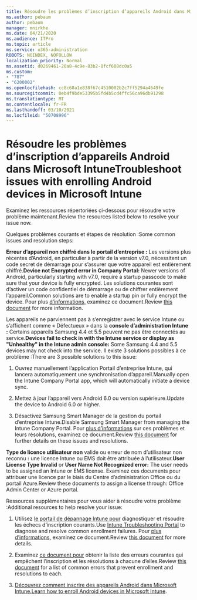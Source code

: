 ```yaml
---
title: Résoudre les problèmes d’inscription d’appareils Android dans Microsoft Intune
ms.author: pebaum
author: pebaum
manager: mnirkhe
ms.date: 04/21/2020
ms.audience: ITPro
ms.topic: article
ms.service: o365-administration
ROBOTS: NOINDEX, NOFOLLOW
localization_priority: Normal
ms.assetid: d0269461-20a8-4c9e-83b2-8fcf608dc0a5
ms.custom:
- "787"
- "6200002"
ms.openlocfilehash: cc8c68a1e838f67c4510002b2c7ff5294a4649fe
ms.sourcegitcommit: 0eb4f9bde53395b5fd4b5cd4ffc56ca96db91298
ms.translationtype: MT
ms.contentlocale: fr-FR
ms.lasthandoff: 03/10/2021
ms.locfileid: "50708996"
---
```

# <a name="troubleshoot-issues-with-enrolling-android-devices-in-microsoft-intune"></a><span data-ttu-id="6311b-102">Résoudre les problèmes d’inscription d’appareils Android dans Microsoft Intune</span><span class="sxs-lookup"><span data-stu-id="6311b-102">Troubleshoot issues with enrolling Android devices in Microsoft Intune</span></span>

<span data-ttu-id="6311b-103">Examinez les ressources répertoriées ci-dessous pour résoudre votre problème maintenant.</span><span class="sxs-lookup"><span data-stu-id="6311b-103">Review the resources listed below to resolve your issue now.</span></span>
  
<span data-ttu-id="6311b-104">Quelques problèmes courants et étapes de résolution :</span><span class="sxs-lookup"><span data-stu-id="6311b-104">Some common issues and resolution steps:</span></span>
  
 <span data-ttu-id="6311b-105">**Erreur d’appareil non chiffré dans le portail d’entreprise :** Les versions plus récentes d’Android, en particulier à partir de la version v7.0, nécessitent un code secret de démarrage pour s’assurer que votre appareil est entièrement chiffré.</span><span class="sxs-lookup"><span data-stu-id="6311b-105">**Device not Encrypted error in Company Portal:** Newer versions of Android, particularly starting with v7.0, require a startup passcode to make sure that your device is fully encrypted.</span></span> <span data-ttu-id="6311b-106">Les solutions courantes sont d’activer un code confidentiel de démarrage ou de chiffrer entièrement l’appareil.</span><span class="sxs-lookup"><span data-stu-id="6311b-106">Common solutions are to enable a startup pin or fully encrypt the device.</span></span> <span data-ttu-id="6311b-107">Pour plus [d’informations,](https://docs.microsoft.com/intune-user-help/your-device-appears-encrypted-but-cp-says-otherwise-android) examinez ce document.</span><span class="sxs-lookup"><span data-stu-id="6311b-107">Review [this document](https://docs.microsoft.com/intune-user-help/your-device-appears-encrypted-but-cp-says-otherwise-android) for more information.</span></span>
  
 <span data-ttu-id="6311b-108">Les appareils ne parviennent pas à s’enregistrer avec le service Intune ou s’affichent comme « Défectueux » dans la **console d’administration Intune :** Certains appareils Samsung 4.4 et 5.5 peuvent ne pas être connectés au service.</span><span class="sxs-lookup"><span data-stu-id="6311b-108">**Devices fail to check in with the Intune service or display as "Unhealthy" in the Intune admin console:** Some Samsung 4.4 and 5.5 devices may not check into the service.</span></span> <span data-ttu-id="6311b-109">Il existe 3 solutions possibles à ce problème :</span><span class="sxs-lookup"><span data-stu-id="6311b-109">There are 3 possible solutions to this issue:</span></span>
  
1. <span data-ttu-id="6311b-110">Ouvrez manuellement l’application Portail d’entreprise Intune, qui lancera automatiquement une synchronisation d’appareil.</span><span class="sxs-lookup"><span data-stu-id="6311b-110">Manually open the Intune Company Portal app, which will automatically initiate a device sync.</span></span>

2. <span data-ttu-id="6311b-111">Mettez à jour l’appareil vers Android 6.0 ou version supérieure.</span><span class="sxs-lookup"><span data-stu-id="6311b-111">Update the device to Android 6.0 or higher.</span></span>

3. <span data-ttu-id="6311b-112">Désactivez Samsung Smart Manager de la gestion du portail d’entreprise Intune.</span><span class="sxs-lookup"><span data-stu-id="6311b-112">Disable Samsung Smart Manager from managing the Intune Company Portal.</span></span> <span data-ttu-id="6311b-113">Pour [plus d’informations](https://docs.microsoft.com/troubleshoot/mem/intune/troubleshoot-device-enrollment-in-intune#devices-fail-to-check-in-with-the-intune-service-and-display-as-unhealthy-in-the-intune-admin-console) sur ces problèmes et leurs résolutions, examinez ce document.</span><span class="sxs-lookup"><span data-stu-id="6311b-113">Review [this document](https://docs.microsoft.com/troubleshoot/mem/intune/troubleshoot-device-enrollment-in-intune#devices-fail-to-check-in-with-the-intune-service-and-display-as-unhealthy-in-the-intune-admin-console) for further details on these issues and resolutions.</span></span>

 <span data-ttu-id="6311b-114">**Type de licence utilisateur non** valide ou erreur de nom d’utilisateur non reconnu **:** une licence Intune ou EMS doit être attribuée à l’utilisateur.</span><span class="sxs-lookup"><span data-stu-id="6311b-114">**User License Type Invalid** or **User Name Not Recognized error:** The user needs to be assigned an Intune or EMS license.</span></span> <span data-ttu-id="6311b-115">Examinez ces documents pour attribuer une licence par le biais du Centre d’administration Office ou du portail Azure.</span><span class="sxs-lookup"><span data-stu-id="6311b-115">Review these documents to assign a license through: Office Admin Center or Azure portal.</span></span>
  
<span data-ttu-id="6311b-116">Ressources supplémentaires pour vous aider à résoudre votre problème :</span><span class="sxs-lookup"><span data-stu-id="6311b-116">Additional resources to help resolve your issue:</span></span>
  
1. <span data-ttu-id="6311b-117">Utilisez [le portail de dépannage Intune pour](https://devicemanagement.microsoft.com/#blade/Microsoft_Intune_DeviceSettings/TroubleshootBlade) diagnostiquer et résoudre les échecs d’inscription courants.</span><span class="sxs-lookup"><span data-stu-id="6311b-117">Use [Intune Troubleshooting Portal](https://devicemanagement.microsoft.com/#blade/Microsoft_Intune_DeviceSettings/TroubleshootBlade) to diagnose and resolve common enrollment failures.</span></span> <span data-ttu-id="6311b-118">Pour [plus d’informations,](https://docs.microsoft.com/intune/help-desk-operators) examinez ce document.</span><span class="sxs-lookup"><span data-stu-id="6311b-118">Review [this document](https://docs.microsoft.com/intune/help-desk-operators) for more details.</span></span>

2. <span data-ttu-id="6311b-119">Examinez [ce document pour](https://docs.microsoft.com/troubleshoot/mem/intune/troubleshoot-device-enrollment-in-intune) obtenir la liste des erreurs courantes qui empêchent l’inscription et les résolutions à chacune d’elles.</span><span class="sxs-lookup"><span data-stu-id="6311b-119">Review [this document](https://docs.microsoft.com/troubleshoot/mem/intune/troubleshoot-device-enrollment-in-intune) for a list of common errors that prevent enrollment and resolutions to each.</span></span>

3. <span data-ttu-id="6311b-120">[Découvrez comment inscrire des appareils Android dans Microsoft Intune.](https://docs.microsoft.com/intune/android-enroll)</span><span class="sxs-lookup"><span data-stu-id="6311b-120">[Learn how to enroll Android devices in Microsoft Intune](https://docs.microsoft.com/intune/android-enroll).</span></span>
